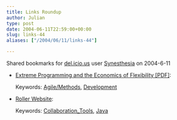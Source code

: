 ```yaml
---
title: Links Roundup
author: Julian
type: post
date: 2004-06-11T22:59:00+00:00
slug: links-44 
aliases: ["/2004/06/11/links-44"]

---
```

Shared bookmarks for [del.icio.us][1] user  [Synesthesia][2] on 2004-6-11

  * [Extreme Programming and the Economics of Flexibility [PDF]][3]:
   
    Keywords: [Agile/Methods][4], [Development][5]
  * [Roller Website][6]:
   
    Keywords: [Collaboration_Tools][7], [Java][8]

 [1]: https://del.icio.us/
 [2]: https://del.icio.us/synesthesia
 [3]: https://www.favaro.net/john/home/publications/xpecon.pdf "https://www.favaro.net/john/home/publications/xpecon.pdf"
 [4]: https://del.icio.us/synesthesia/Agile/Methods
 [5]: https://del.icio.us/synesthesia/Development
 [6]: https://www.rollerweblogger.org/page/project "https://www.rollerweblogger.org/page/project"
 [7]: https://del.icio.us/synesthesia/Collaboration_Tools
 [8]: https://del.icio.us/synesthesia/Java